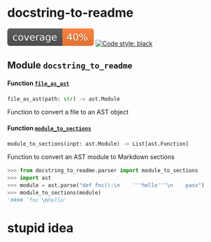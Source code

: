 # docstring-to-readme
![coverage](images/coverage.svg)
[![Code style: black](https://img.shields.io/badge/code%20style-black-000000.svg)](https://github.com/psf/black)

## Module `docstring_to_readme`

#### Function [`file_as_ast`](./docstring_to_readme/parser.py#L8)
```python
file_as_ast(path: str) -> ast.Module
```
Function to convert a file to an AST object

#### Function [`module_to_sections`](./docstring_to_readme/parser.py#L18)
```python
module_to_sections(inpt: ast.Module) -> List[ast.Function]
```
Function to convert an AST module to Markdown sections

```python
>>> from docstring_to_readme.parser import module_to_sections
>>> import ast
>>> module = ast.parse("def fnc():\n    '''hello'''\n    pass")
>>> module_to_sections(module)
'#### `fnc`\nhello'
```

# stupid idea